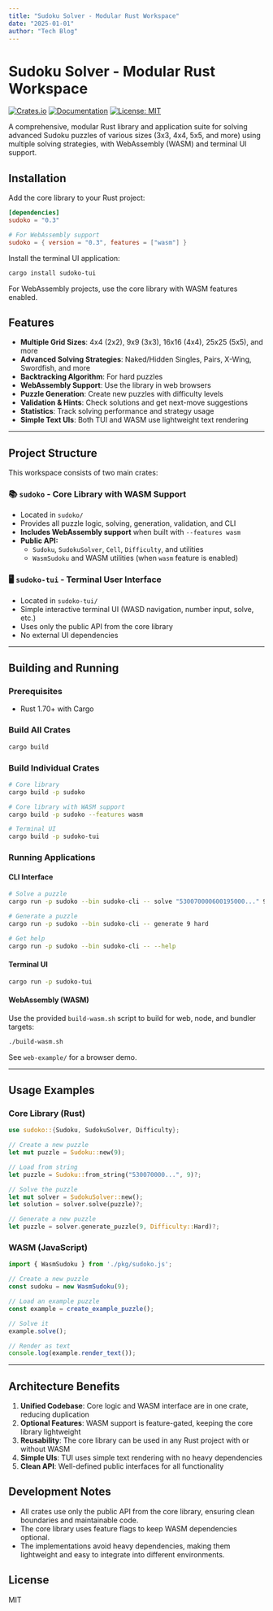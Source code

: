 ```yaml
---
title: "Sudoku Solver - Modular Rust Workspace"
date: "2025-01-01"
author: "Tech Blog"
--- 
```

# Sudoku Solver - Modular Rust Workspace

[![Crates.io](https://img.shields.io/crates/v/sudoko.svg)](https://crates.io/crates/sudoko)
[![Documentation](https://docs.rs/sudoko/badge.svg)](https://docs.rs/sudoko)
[![License: MIT](https://img.shields.io/badge/License-MIT-yellow.svg)](https://opensource.org/licenses/MIT)

A comprehensive, modular Rust library and application suite for solving advanced Sudoku puzzles of various sizes (3x3, 4x4, 5x5, and more) using multiple solving strategies, with WebAssembly (WASM) and terminal UI support.

## Installation

Add the core library to your Rust project:

```toml
[dependencies]
sudoko = "0.3"

# For WebAssembly support
sudoko = { version = "0.3", features = ["wasm"] }
```

Install the terminal UI application:

```bash
cargo install sudoko-tui
```

For WebAssembly projects, use the core library with WASM features enabled.

## Features

- **Multiple Grid Sizes**: 4x4 (2x2), 9x9 (3x3), 16x16 (4x4), 25x25 (5x5), and more
- **Advanced Solving Strategies**: Naked/Hidden Singles, Pairs, X-Wing, Swordfish, and more
- **Backtracking Algorithm**: For hard puzzles
- **WebAssembly Support**: Use the library in web browsers
- **Puzzle Generation**: Create new puzzles with difficulty levels
- **Validation & Hints**: Check solutions and get next-move suggestions
- **Statistics**: Track solving performance and strategy usage
- **Simple Text UIs**: Both TUI and WASM use lightweight text rendering

---

## Project Structure

This workspace consists of two main crates:

### 📚 `sudoko` - Core Library with WASM Support
- Located in `sudoko/`
- Provides all puzzle logic, solving, generation, validation, and CLI
- **Includes WebAssembly support** when built with `--features wasm`
- **Public API:**
  - `Sudoku`, `SudokuSolver`, `Cell`, `Difficulty`, and utilities
  - `WasmSudoku` and WASM utilities (when `wasm` feature is enabled)

### 🖥️ `sudoko-tui` - Terminal User Interface
- Located in `sudoko-tui/`
- Simple interactive terminal UI (WASD navigation, number input, solve, etc.)
- Uses only the public API from the core library
- No external UI dependencies

---

## Building and Running

### Prerequisites
- Rust 1.70+ with Cargo

### Build All Crates
```bash
cargo build
```

### Build Individual Crates
```bash
# Core library
cargo build -p sudoko

# Core library with WASM support
cargo build -p sudoko --features wasm

# Terminal UI
cargo build -p sudoko-tui
```

### Running Applications

#### CLI Interface
```bash
# Solve a puzzle
cargo run -p sudoko --bin sudoko-cli -- solve "530070000600195000..." 9

# Generate a puzzle
cargo run -p sudoko --bin sudoko-cli -- generate 9 hard

# Get help
cargo run -p sudoko --bin sudoko-cli -- --help
```

#### Terminal UI
```bash
cargo run -p sudoko-tui
```

#### WebAssembly (WASM)
Use the provided `build-wasm.sh` script to build for web, node, and bundler targets:
```bash
./build-wasm.sh
```
See `web-example/` for a browser demo.

---

## Usage Examples

### Core Library (Rust)
```rust
use sudoko::{Sudoku, SudokuSolver, Difficulty};

// Create a new puzzle
let mut puzzle = Sudoku::new(9);

// Load from string
let puzzle = Sudoku::from_string("530070000...", 9)?;

// Solve the puzzle
let mut solver = SudokuSolver::new();
let solution = solver.solve(puzzle)?;

// Generate a new puzzle
let puzzle = solver.generate_puzzle(9, Difficulty::Hard)?;
```

### WASM (JavaScript)
```javascript
import { WasmSudoku } from './pkg/sudoko.js';

// Create a new puzzle
const sudoku = new WasmSudoku(9);

// Load an example puzzle
const example = create_example_puzzle();

// Solve it
example.solve();

// Render as text
console.log(example.render_text());
```

---

## Architecture Benefits

1. **Unified Codebase**: Core logic and WASM interface are in one crate, reducing duplication
2. **Optional Features**: WASM support is feature-gated, keeping the core library lightweight
3. **Reusability**: The core library can be used in any Rust project with or without WASM
4. **Simple UIs**: TUI uses simple text rendering with no heavy dependencies
5. **Clean API**: Well-defined public interfaces for all functionality

## Development Notes

- All crates use only the public API from the core library, ensuring clean boundaries and maintainable code.
- The core library uses feature flags to keep WASM dependencies optional.
- The implementations avoid heavy dependencies, making them lightweight and easy to integrate into different environments.

## License

MIT
